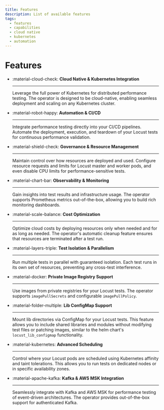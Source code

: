 ```yaml
---
title: Features
description: List of available features
tags:
  - features
  - capabilities
  - cloud native
  - kubernetes
  - automation
---
```


# Features

<div class="grid cards" markdown>

-   :material-cloud-check: **Cloud Native & Kubernetes Integration**

    ---

    Leverage the full power of Kubernetes for distributed performance testing. The operator is designed to be cloud-native, enabling seamless deployment and scaling on any Kubernetes cluster.

-   :material-robot-happy: **Automation & CI/CD**

    ---

    Integrate performance testing directly into your CI/CD pipelines. Automate the deployment, execution, and teardown of your Locust tests for continuous performance validation.

-   :material-shield-check: **Governance & Resource Management**

    ---

    Maintain control over how resources are deployed and used. Configure resource requests and limits for Locust master and worker pods, and even disable CPU limits for performance-sensitive tests.

-   :material-chart-bar: **Observability & Monitoring**

    ---

    Gain insights into test results and infrastructure usage. The operator supports Prometheus metrics out-of-the-box, allowing you to build rich monitoring dashboards.

-   :material-scale-balance: **Cost Optimization**

    ---

    Optimize cloud costs by deploying resources only when needed and for as long as needed. The operator's automatic cleanup feature ensures that resources are terminated after a test run.

-   :material-layers-triple: **Test Isolation & Parallelism**

    ---

    Run multiple tests in parallel with guaranteed isolation. Each test runs in its own set of resources, preventing any cross-test interference.

-   :material-docker: **Private Image Registry Support**

    ---

    Use images from private registries for your Locust tests. The operator supports `imagePullSecrets` and configurable `imagePullPolicy`.

-   :material-folder-multiple: **Lib ConfigMap Support**

    ---

    Mount lib directories via ConfigMap for your Locust tests. This feature allows you to include shared libraries and modules without modifying test files or patching images, similar to the helm chart's `locust_lib_configmap` functionality.

-   :material-kubernetes: **Advanced Scheduling**

    ---

    Control where your Locust pods are scheduled using Kubernetes affinity and taint tolerations. This allows you to run tests on dedicated nodes or in specific availability zones.

-   :material-apache-kafka: **Kafka & AWS MSK Integration**

    ---

    Seamlessly integrate with Kafka and AWS MSK for performance testing of event-driven architectures. The operator provides out-of-the-box support for authenticated Kafka.

</div>

